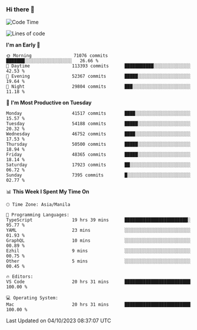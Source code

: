 ### Hi there 👋

<!--START_SECTION:waka-->
![Code Time](http://img.shields.io/badge/Code%20Time-4%2C401%20hrs%2013%20mins-blue)

![Lines of code](https://img.shields.io/badge/From%20Hello%20World%20I%27ve%20Written-104.6%20million%20lines%20of%20code-blue)

**I'm an Early 🐤** 

```text
🌞 Morning                71076 commits       ███████░░░░░░░░░░░░░░░░░░   26.66 % 
🌆 Daytime                113393 commits      ███████████░░░░░░░░░░░░░░   42.53 % 
🌃 Evening                52367 commits       █████░░░░░░░░░░░░░░░░░░░░   19.64 % 
🌙 Night                  29804 commits       ███░░░░░░░░░░░░░░░░░░░░░░   11.18 % 
```
📅 **I'm Most Productive on Tuesday** 

```text
Monday                   41517 commits       ████░░░░░░░░░░░░░░░░░░░░░   15.57 % 
Tuesday                  54188 commits       █████░░░░░░░░░░░░░░░░░░░░   20.32 % 
Wednesday                46752 commits       ████░░░░░░░░░░░░░░░░░░░░░   17.53 % 
Thursday                 50500 commits       █████░░░░░░░░░░░░░░░░░░░░   18.94 % 
Friday                   48365 commits       █████░░░░░░░░░░░░░░░░░░░░   18.14 % 
Saturday                 17923 commits       ██░░░░░░░░░░░░░░░░░░░░░░░   06.72 % 
Sunday                   7395 commits        █░░░░░░░░░░░░░░░░░░░░░░░░   02.77 % 
```


📊 **This Week I Spent My Time On** 

```text
🕑︎ Time Zone: Asia/Manila

💬 Programming Languages: 
TypeScript               19 hrs 39 mins      ████████████████████████░   95.77 % 
YAML                     23 mins             ░░░░░░░░░░░░░░░░░░░░░░░░░   01.93 % 
GraphQL                  10 mins             ░░░░░░░░░░░░░░░░░░░░░░░░░   00.89 % 
Ezhil                    9 mins              ░░░░░░░░░░░░░░░░░░░░░░░░░   00.75 % 
Other                    5 mins              ░░░░░░░░░░░░░░░░░░░░░░░░░   00.45 % 

🔥 Editors: 
VS Code                  20 hrs 31 mins      █████████████████████████   100.00 % 

💻 Operating System: 
Mac                      20 hrs 31 mins      █████████████████████████   100.00 % 
```


 Last Updated on 04/10/2023 08:37:07 UTC
<!--END_SECTION:waka-->


<!--
**rad182/rad182** is a ✨ _special_ ✨ repository because its `README.md` (this file) appears on your GitHub profile.

Here are some ideas to get you started:

- 🔭 I’m currently working on ...
- 🌱 I’m currently learning ...
- 👯 I’m looking to collaborate on ...
- 🤔 I’m looking for help with ...
- 💬 Ask me about ...
- 📫 How to reach me: ...
- 😄 Pronouns: ...
- ⚡ Fun fact: ...
-->
